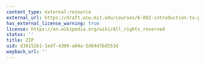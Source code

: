 ```yaml
---
content_type: external-resource
external_url: https://draft.ocw.mit.edu/courses/6-092-introduction-to-programming-in-java-january-iap-2010/resources/assn06/
has_external_license_warning: true
license: https://en.wikipedia.org/wiki/All_rights_reserved
status: ''
title: ZIP
uid: d30152b1-1edf-4309-a04a-5d64d7bd553d
wayback_url: ''
---
```

